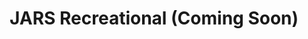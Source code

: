 ---
title: "JARS Recreational (Coming Soon)"
url: /riverview/jars-recreational-coming-soon/
shop: cannabis
---